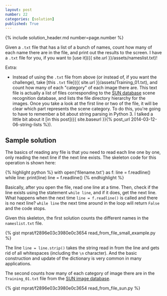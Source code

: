 ```yaml
---
layout: post
number: 22
categories: [solution]
published: True
---
```


{% include solution_header.md number=page.number %}

Given a `.txt` file that has a list of a bunch of names, count how many of each name there are in the file, and print out the results to the screen. I have a `.txt` file for you, if you want to [use it]({{ site.url }}/assets/nameslist.txt)!

Extra:

* Instead of using the `.txt` file from above (or instead of, if you want the challenge), take [this `.txt` file]({{ site.url }}/assets/Training_01.txt), and count how many of each "category" of each image there are. This text file is actually a list of files corresponding to the [SUN database](http://sundatabase.mit.edu) scene recognition database, and lists the file directory hierarchy for the images. Once you take a look at the first line or two of the file, it will be clear which part represents the scene category. To do this, you're going to have to remember a bit about string parsing in Python 3. I talked a little bit about it [in this post]({{ site.baseurl }}{% post_url 2014-03-12-06-string-lists %}).


## Sample solution 

The basics of reading any file is that you need to read each line one by one, only reading the next line if the next line exists. The skeleton code for this operation is shown here: 

{% highlight python %}
  with open('filename.txt') as f:
  	line = f.readline()
  	while line:
  		print(line)
  		line = f.readline()
{% endhighlight %}

Basically, after you open the file, read one line at a time. Then, check if the line exists using the statement `while line`, and if it does, get the next line. What happens when the next time `line = f.readline()` is called and there is no next line? `while line` the next time around in the loop will return `False` and the code stops.

Given this skeleton, the first solution counts the different names in the `nameslist.txt` file.

{% gist mprat/f2896e03c3980e0c3654 read_from_file_small_example.py %}

The line `line = line.strip()` takes the string read in from the line and gets rid of all whitespaces (including the `\n` character). And the basic construction and update of the dictionary is very common in many applications.

The second counts how many of each category of image there are in the `Training_01.txt` file from the [SUN image database](http://sundatabase.mit.edu).

{% gist mprat/f2896e03c3980e0c3654 read_from_file_sun.py %}